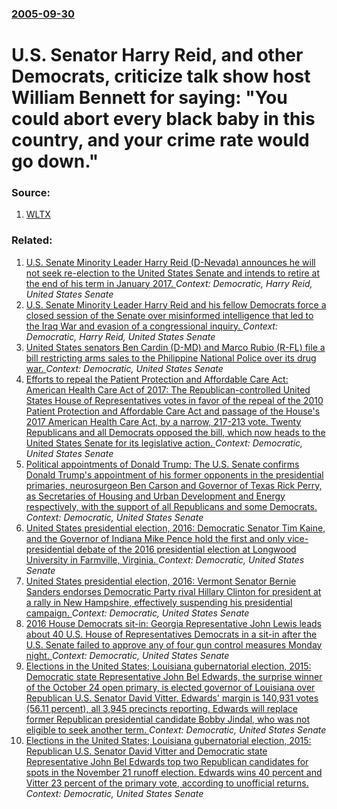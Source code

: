 ### [2005-09-30](/news/2005/09/30/index.md)

#  U.S. Senator Harry Reid, and other Democrats, criticize talk show host William Bennett for saying: "You could abort every black baby in this country, and your crime rate would go down." 




### Source:

1. [WLTX](http://www.wltx.com/news/news19.aspx?storyid=31001)

### Related:

1. [U.S. Senate Minority Leader Harry Reid (D-Nevada) announces he will not seek re-election to the United States Senate and intends to retire at the end of his term in January 2017. ](/news/2015/03/27/u-s-senate-minority-leader-harry-reid-d-nevada-announces-he-will-not-seek-re-election-to-the-united-states-senate-and-intends-to-retire-a.md) _Context: Democratic, Harry Reid, United States Senate_
2. [ U.S. Senate Minority Leader Harry Reid and his fellow Democrats force a closed session of the Senate over misinformed intelligence that led to the Iraq War and evasion of a congressional inquiry. ](/news/2005/11/1/u-s-senate-minority-leader-harry-reid-and-his-fellow-democrats-force-a-closed-session-of-the-senate-over-misinformed-intelligence-that-led.md) _Context: Democratic, Harry Reid, United States Senate_
3. [United States senators Ben Cardin (D-MD) and Marco Rubio (R-FL) file a bill restricting arms sales to the Philippine National Police over its drug war. ](/news/2017/05/5/united-states-senators-ben-cardin-d-md-and-marco-rubio-r-fl-file-a-bill-restricting-arms-sales-to-the-philippine-national-police-over-it.md) _Context: Democratic, United States Senate_
4. [Efforts to repeal the Patient Protection and Affordable Care Act: American Health Care Act of 2017: The Republican-controlled United States House of Representatives votes in favor of the repeal of the 2010 Patient Protection and Affordable Care Act and passage of the House's 2017 American Health Care Act, by a narrow, 217-213 vote. Twenty Republicans and all Democrats opposed the bill, which now heads to the United States Senate for its legislative action. ](/news/2017/05/4/efforts-to-repeal-the-patient-protection-and-affordable-care-act-american-health-care-act-of-2017-the-republican-controlled-united-states.md) _Context: Democratic, United States Senate_
5. [Political appointments of Donald Trump: The U.S. Senate confirms Donald Trump's appointment of his former opponents in the presidential primaries, neurosurgeon Ben Carson and Governor of Texas Rick Perry, as Secretaries of Housing and Urban Development and Energy respectively, with the support of all Republicans and some Democrats. ](/news/2017/03/2/political-appointments-of-donald-trump-the-u-s-senate-confirms-donald-trump-s-appointment-of-his-former-opponents-in-the-presidential-prim.md) _Context: Democratic, United States Senate_
6. [United States presidential election, 2016: Democratic Senator Tim Kaine, and the Governor of Indiana Mike Pence hold the first and only vice-presidential debate of the 2016 presidential election at Longwood University in Farmville, Virginia. ](/news/2016/10/4/united-states-presidential-election-2016-democratic-senator-tim-kaine-and-the-governor-of-indiana-mike-pence-hold-the-first-and-only-vice.md) _Context: Democratic, United States Senate_
7. [United States presidential election, 2016: Vermont Senator Bernie Sanders endorses Democratic Party rival Hillary Clinton for president at a rally in New Hampshire, effectively suspending his presidential campaign. ](/news/2016/07/12/united-states-presidential-election-2016-vermont-senator-bernie-sanders-endorses-democratic-party-rival-hillary-clinton-for-president-at-a.md) _Context: Democratic, United States Senate_
8. [2016 House Democrats sit-in: Georgia Representative John Lewis leads about 40 U.S. House of Representatives Democrats in a sit-in after the U.S. Senate failed to approve any of four gun control measures Monday night. ](/news/2016/06/22/2016-house-democrats-sit-in-georgia-representative-john-lewis-leads-about-40-u-s-house-of-representatives-democrats-in-a-sit-in-after-the.md) _Context: Democratic, United States Senate_
9. [Elections in the United States; Louisiana gubernatorial election, 2015: Democratic state Representative John Bel Edwards, the surprise winner of the October 24 open primary, is elected governor of Louisiana over Republican U.S. Senator David Vitter. Edwards' margin is 140,931 votes (56.11 percent), all 3,945 precincts reporting. Edwards will replace former Republican presidential candidate Bobby Jindal, who was not eligible to seek another term. ](/news/2015/11/21/elections-in-the-united-states-louisiana-gubernatorial-election-2015-democratic-state-representative-john-bel-edwards-the-surprise-winne.md) _Context: Democratic, United States Senate_
10. [Elections in the United States; Louisiana gubernatorial election, 2015: Republican U.S. Senator David Vitter and Democratic state Representative John Bel Edwards top two Republican candidates for spots in the November 21 runoff election. Edwards wins 40 percent and Vitter 23 percent of the primary vote, according to unofficial returns. ](/news/2015/10/25/elections-in-the-united-states-louisiana-gubernatorial-election-2015-republican-u-s-senator-david-vitter-and-democratic-state-representa.md) _Context: Democratic, United States Senate_
